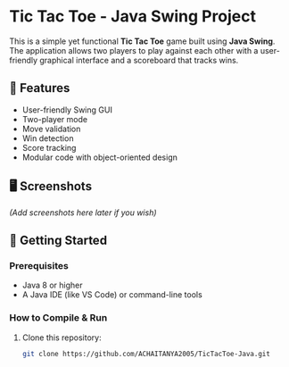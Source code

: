 # Tic Tac Toe - Java Swing Project

This is a simple yet functional **Tic Tac Toe** game built using **Java Swing**. The application allows two players to play against each other with a user-friendly graphical interface and a scoreboard that tracks wins.

## 🎯 Features

- User-friendly Swing GUI
- Two-player mode
- Move validation
- Win detection
- Score tracking
- Modular code with object-oriented design

## 🖥️ Screenshots

*(Add screenshots here later if you wish)*

## 🚀 Getting Started

### Prerequisites

- Java 8 or higher
- A Java IDE (like VS Code) or command-line tools

### How to Compile & Run

1. Clone this repository:
   ```bash
   git clone https://github.com/ACHAITANYA2005/TicTacToe-Java.git
